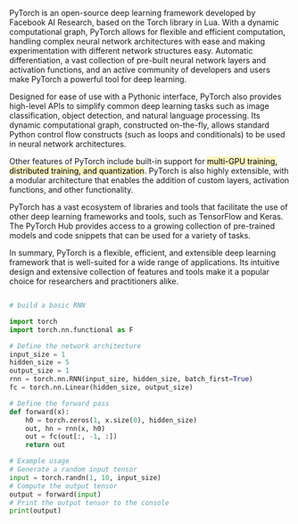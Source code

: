 
PyTorch is an open-source deep learning framework developed by Facebook AI Research, based on the Torch library in Lua. With a dynamic computational graph, PyTorch allows for flexible and efficient computation, handling complex neural network architectures with ease and making experimentation with different network structures easy. Automatic differentiation, a vast collection of pre-built neural network layers and activation functions, and an active community of developers and users make PyTorch a powerful tool for deep learning.

Designed for ease of use with a Pythonic interface, PyTorch also provides high-level APIs to simplify common deep learning tasks such as image classification, object detection, and natural language processing. Its dynamic computational graph, constructed on-the-fly, allows standard Python control flow constructs (such as loops and conditionals) to be used in neural network architectures.

Other features of PyTorch include built-in support for <mark style="background: #FFF3A3A6;">multi-GPU training, distributed training, and quantization</mark>. PyTorch is also highly extensible, with a modular architecture that enables the addition of custom layers, activation functions, and other functionality.

PyTorch has a vast ecosystem of libraries and tools that facilitate the use of other deep learning frameworks and tools, such as TensorFlow and Keras. The PyTorch Hub provides access to a growing collection of pre-trained models and code snippets that can be used for a variety of tasks.

In summary, PyTorch is a flexible, efficient, and extensible deep learning framework that is well-suited for a wide range of applications. Its intuitive design and extensive collection of features and tools make it a popular choice for researchers and practitioners alike.


```python

# build a basic RNN

import torch
import torch.nn.functional as F

# Define the network architecture
input_size = 1
hidden_size = 5
output_size = 1
rnn = torch.nn.RNN(input_size, hidden_size, batch_first=True)
fc = torch.nn.Linear(hidden_size, output_size)

# Define the forward pass
def forward(x):
    h0 = torch.zeros(1, x.size(0), hidden_size)
    out, hn = rnn(x, h0)
    out = fc(out[:, -1, :])
    return out

# Example usage
# Generate a random input tensor
input = torch.randn(1, 10, input_size)
# Compute the output tensor
output = forward(input)
# Print the output tensor to the console
print(output)

```